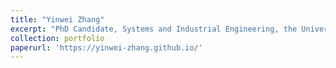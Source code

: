 ```yaml
---
title: "Yinwei Zhang"
excerpt: "PhD Candidate, Systems and Industrial Engineering, the University of Arizona"
collection: portfolio
paperurl: 'https://yinwei-zhang.github.io/'
---
```

